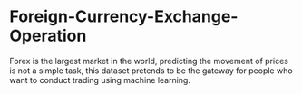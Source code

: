 # Foreign-Currency-Exchange-Operation

Forex is the largest market in the world, predicting the movement of prices is not a simple task, this dataset pretends to be the gateway for people who want to conduct trading using machine learning.
